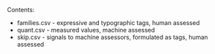 Contents:

* families.csv - expressive and typographic tags, human assessed
* quant.csv - measured values, machine assessed
* skip.csv - signals to machine assessors, formulated as tags, human assessed